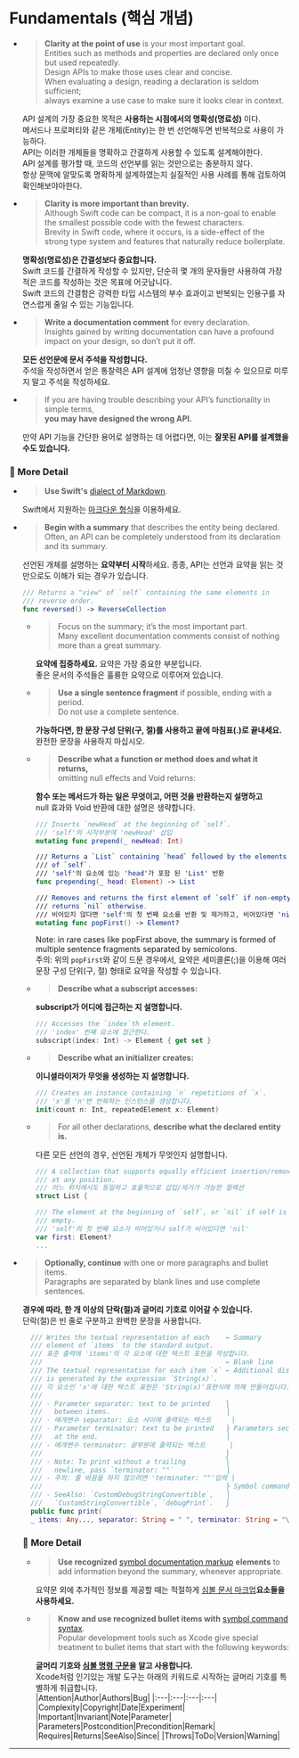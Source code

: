 # Fundamentals (핵심 개념)
- >**Clarity at the point of use** is your most important goal.   
    Entities such as methods and properties are declared only once but used repeatedly.   
    Design APIs to make those uses clear and concise.   
    When evaluating a design, reading a declaration is seldom sufficient;   
    always examine a use case to make sure it looks clear in context.

    API 설계의 가장 중요한 목적은 **사용하는 시점에서의 명확성(명료성)** 이다.   
    메서드나 프로퍼티와 같은 개체(Entity)는 한 번 선언해두면 반복적으로 사용이 가능하다.   
    API는 이러한 개체들을 명확하고 간결하게 사용할 수 있도록 설계해야한다.   
    API 설계를 평가할 때, 코드의 선언부를 읽는 것만으로는 충분하지 않다.   
    항상 문맥에 알맞도록 명확하게 설계하였는지 실질적인 사용 사례를 통해 검토하여 확인해보야아한다.

- >**Clarity is more important than brevity.**   
    Although Swift code can be compact, it is a non-goal to enable the smallest possible code with the fewest characters.   
    Brevity in Swift code, where it occurs, is a side-effect of the strong type system and features that naturally reduce boilerplate.

    **명확성(명료성)은 간결성보다 중요합니다.**   
    Swift 코드를 간결하게 작성할 수 있지만, 단순히 몇 개의 문자들만 사용하여 가장 적은 코드를 작성하는 것은 목표에 어긋납니다.   
    Swift 코드의 간결함은 강력한 타입 시스템의 부수 효과이고 반복되는 인용구를 자연스럽게 줄일 수 있는 기능입니다.   

- >**Write a documentation comment** for every declaration.   
    Insights gained by writing documentation can have a profound impact on your design, so don’t put it off.

    **모든 선언문에 문서 주석을 작성합니다.**   
    주석을 작성하면서 얻은 통찰력은 API 설계에 엄청난 영향을 미칠 수 있으므로 미루지 말고 주석을 작성하세요.   

- >If you are having trouble describing your API’s functionality in simple terms,   
  **you may have designed the wrong API.**

    만약 API 기능을 간단한 용어로 설명하는 데 어렵다면, 이는 **잘못된 API를 설계했을수도 있습니다.**   

### 🔎 More Detail
- >**Use Swift's** [dialect of Markdown](https://developer.apple.com/library/archive/documentation/Xcode/Reference/xcode_markup_formatting_ref/).   

  Swift에서 지원하는 [마크다운 형식](https://developer.apple.com/library/archive/documentation/Xcode/Reference/xcode_markup_formatting_ref/)을 이용하세요.

- >**Begin with a summary** that describes the entity being declared.   
    Often, an API can be completely understood from its declaration and its summary.

    선언된 개체를 설명하는 **요약부터 시작**하세요.
    종종, API는 선언과 요약을 읽는 것만으로도 이해가 되는 경우가 있습니다.

    ```Swift
    /// Returns a "view" of `self` containing the same elements in
    /// reverse order.
    func reversed() -> ReverseCollection
    ```
    - > Focus on the summary; it’s the most important part.   
        Many excellent documentation comments consist of nothing more than a great summary.
    
        **요약에 집중하세요.** 요약은 가장 중요한 부분입니다.   
        좋은 문서의 주석들은 훌륭한 요약으로 이루어져 있습니다.
    
    - >**Use a single sentence fragment** if possible, ending with a period.   
        Do not use a complete sentence.

        **가능하다면, 한 문장 구성 단위(구, 절)를 사용하고 끝에 마침표(.)로 끝내세요.**   
        완전한 문장을 사용하지 마십시오.

    - >**Describe what a function or method does and what it returns,**   
        omitting null effects and Void returns:

        **함수 또는 메서드가 하는 일은 무엇이고, 어떤 것을 반환하는지 설명하고**   
        null 효과와 Void 반환에 대한 설명은 생략합니다.

        ```Swift
        /// Inserts `newHead` at the beginning of `self`.
        /// 'self'의 시작부분에 'newHead' 삽입
        mutating func prepend(_ newHead: Int)

        /// Returns a `List` containing `head` followed by the elements
        /// of `self`.
        /// 'self'의 요소에 있는 'head'가 포함 된 'List' 반환
        func prepending(_ head: Element) -> List

        /// Removes and returns the first element of `self` if non-empty;
        /// returns `nil` otherwise.
        /// 비어있지 않다면 'self'의 첫 번째 요소를 반환 및 제거하고, 비어있다면 'nil' 반환
        mutating func popFirst() -> Element?
        ```
        Note: in rare cases like popFirst above, the summary is formed of multiple sentence fragments separated by semicolons.   
        주의: 위의 `popFirst`와 같이 드문 경우에서, 요약은 세미콜론(;)을 이용해 여러 문장 구성 단위(구, 절) 형태로 요약을 작성할 수 있습니다.
    
    - >**Describe what a subscript accesses:**   
        
        **subscript가 어디에 접근하는 지 설명합니다.**
        ```Swift
        /// Accesses the `index`th element.
        /// 'index' 번째 요소에 접근한다.
        subscript(index: Int) -> Element { get set }
        ```
    
    - >**Describe what an initializer creates:**

        **이니셜라이저가 무엇을 생성하는 지 설명합니다.**
        ```Swift
        /// Creates an instance containing `n` repetitions of `x`.
        /// 'x'를 'n'번 반복하는 인스턴스를 생성합니다.
        init(count n: Int, repeatedElement x: Element)
        ```

    - >For all other declarations, **describe what the declared entity is.**

        다른 모든 선언의 경우, 선언된 개체가 무엇인지 설명합니다.
        ```Swift
        /// A collection that supports equally efficient insertion/removal
        /// at any position.
        /// 어느 위치에서도 동일하고 효율적으로 삽입/제거가 가능한 컬렉션
        struct List {

        /// The element at the beginning of `self`, or `nil` if self is
        /// empty.
        /// 'self'의 첫 번째 요소가 비어있거나 self가 비어있다면 'nil'
        var first: Element?
        ...
        ```

- >**Optionally, continue** with one or more paragraphs and bullet items.   
    Paragraphs are separated by blank lines and use complete sentences.
  
  **경우에 따라, 한 개 이상의 단락(절)과 글머리 기호로 이어갈 수 있습니다.**   
  단락(절)은 빈 줄로 구분하고 완벽한 문장을 사용합니다.

  ```Swift
    /// Writes the textual representation of each    ← Summary
    /// element of `items` to the standard output.
    /// 표준 출력에 'items'의 각 요소에 대한 텍스트 표현을 작성합니다.
    ///                                              ← Blank line
    /// The textual representation for each item `x` ← Additional discussion
    /// is generated by the expression `String(x)`.
    /// 각 요소인 'x'에 대한 텍스트 표현은 'String(x)'표현식에 의해 만들어집니다.
    ///
    /// - Parameter separator: text to be printed    ⎫
    ///   between items.                             ⎟
    /// - 매개변수 separator: 요소 사이에 출력되는 텍스트     |
    /// - Parameter terminator: text to be printed   ⎬ Parameters section (매개변수 부분)
    ///   at the end.                                ⎟
    /// - 매개변수 terminator: 끝부분에 출력되는 텍스트      |
    ///                                              ⎭
    /// - Note: To print without a trailing          ⎫
    ///   newline, pass `terminator: ""`             ⎟
    /// - 주의: 줄 바꿈을 하지 않으려면 'terminater: ""'입력 |
    ///                                              ⎬ Symbol commands (기호 명령)
    /// - SeeAlso: `CustomDebugStringConvertible`,   ⎟
    ///   `CustomStringConvertible`, `debugPrint`.   ⎭
    public func print(
    _ items: Any..., separator: String = " ", terminator: String = "\n")
  ```
    ### 🔎 More Detail
    - >**Use recognized** [symbol documentation markup](https://developer.apple.com/library/archive/documentation/Xcode/Reference/xcode_markup_formatting_ref/SymbolDocumentation.html#//apple_ref/doc/uid/TP40016497-CH51-SW1) **elements** to add information beyond the summary, whenever appropriate.   
    
        요약문 외에 추가적인 정보를 제공할 때는 적절하게 [심볼 문서 마크업](https://developer.apple.com/library/archive/documentation/Xcode/Reference/xcode_markup_formatting_ref/SymbolDocumentation.html#//apple_ref/doc/uid/TP40016497-CH51-SW1)**요소들을 사용하세요.**
    
    - >**Know and use recognized bullet items with** [symbol command syntax](https://developer.apple.com/library/archive/documentation/Xcode/Reference/xcode_markup_formatting_ref/SymbolDocumentation.html#//apple_ref/doc/uid/TP40016497-CH51-SW13).   
    Popular development tools such as Xcode give special treatment to bullet items that start with the following keywords:

        **글머리 기호와 [심볼 명령 구문](https://developer.apple.com/library/archive/documentation/Xcode/Reference/xcode_markup_formatting_ref/SymbolDocumentation.html#//apple_ref/doc/uid/TP40016497-CH51-SW13)을 알고 사용합니다.**   
        Xcode처럼 인기있는 개발 도구는 아래의 키워드로 시작하는 글머리 기호를 특별하게 취급합니다.   
        |Attention|Author|Authors|Bug|
        |:---|:---|:---|:---|
        |Complexity|Copyright|Date|Experiment|
        |Important|Invariant|Note|Parameter|
        |Parameters|Postcondition|Precondition|Remark|
        |Requires|Returns|SeeAlso|Since|
        |Throws|ToDo|Version|Warning|
---